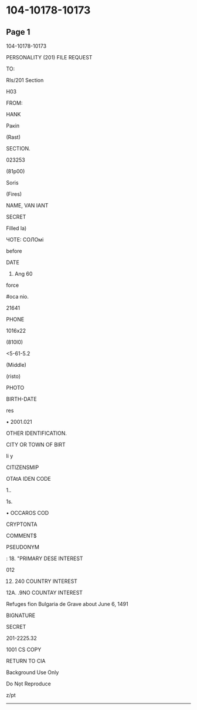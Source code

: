 # 104-10178-10173

## Page 1

104-10178-10173

PERSONALITY (201) FILE REQUEST

TO:

RIs/201 Section

H03

FROM:

HANK

Ракіп

(Rast)

SECTION.

023253

(81p00)

Soris

(Fires)

NAME, VAN IANT

SECRET

Filled la)

ЧОТЕ: СОЛОмі

before

DATE

1. Ang 60

force

#oca nio.

21641

PHONE

1016x22

(810l0)

<5-61-5.2

(Middle)

(risto)

PHOTO

BIRTH-DATE

res

• 2001.021

OTHER IDENTIFICATION.

CITY OR TOWN OF BIRT

li y

CITIZENSMIP

OTAtA IDEN CODE

1..

1s.

• OCCAROS COD

CRYPTONTA

COMMENT$

PSEUDONYM

: 18. "PRIMARY DESE INTEREST

012

12. 240 COUNTRY INTEREST

12A. .9NO COUNTAY INTEREST

Refuges fion Bulgaria de Grave about June 6, 1491

BIGNATURE

SECRET

201-2225.32

1001 CS COPY

RETURN TO CIA

Background Use Only

Do Nọt Reproduce

z/pt

---

